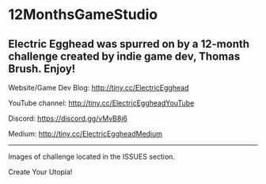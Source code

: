 # 12MonthsGameStudio

Electric Egghead was spurred on by a 12-month challenge created by indie game dev, Thomas Brush. Enjoy!
--------------------------
Website/Game Dev Blog: http://tiny.cc/ElectricEgghead

YouTube channel: http://tiny.cc/ElectricEggheadYouTube

Discord: https://discord.gg/vMvB8j6

Medium: http://tiny.cc/ElectricEggheadMedium

----------------------
Images of challenge located in the ISSUES section.

Create Your Utopia!
